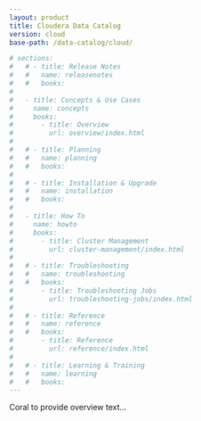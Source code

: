 ```yaml
---
layout: product
title: Cloudera Data Catalog
version: cloud
base-path: /data-catalog/cloud/

# sections:
#   # - title: Release Notes
#   #   name: releasenotes
#   #   books:
#
#   - title: Concepts & Use Cases
#     name: concepts
#     books:
#       - title: Overview
#         url: overview/index.html
#
#   # - title: Planning
#   #   name: planning
#   #   books:
#
#   # - title: Installation & Upgrade
#   #   name: installation
#   #   books:
#
#   - title: How To
#     name: howto
#     books:
#       - title: Cluster Management
#         url: cluster-management/index.html
#
#   # - title: Troubleshooting
#   #   name: troubleshooting
#   #   books:
#       - title: Troubleshooting Jobs
#         url: troubleshooting-jobs/index.html
#
#   # - title: Reference
#   #   name: reference
#   #   books:
#       - title: Reference
#         url: reference/index.html
#
#   # - title: Learning & Training
#   #   name: learning
#   #   books:
---
```

Coral to provide overview text...
